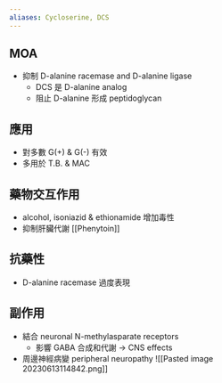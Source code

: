 ```yaml
---
aliases: Cycloserine, DCS
---
```

## MOA
- 抑制 D-alanine racemase and D-alanine ligase
	- DCS 是 D-alanine analog
	- 阻止 D-alanine 形成 peptidoglycan
## 應用
- 對多數 G(+) & G(-) 有效
- 多用於 T.B. & MAC
## 藥物交互作用
- alcohol, isoniazid & ethionamide 增加毒性
- 抑制肝臟代謝 [[Phenytoin]] 
## 抗藥性
- D-alanine racemase 過度表現
## 副作用
- 結合 neuronal N-methylasparate receptors
	- 影響 GABA 合成和代謝 $\rightarrow$ CNS effects
- 周邊神經病變 peripheral neuropathy
![[Pasted image 20230613114842.png]]
